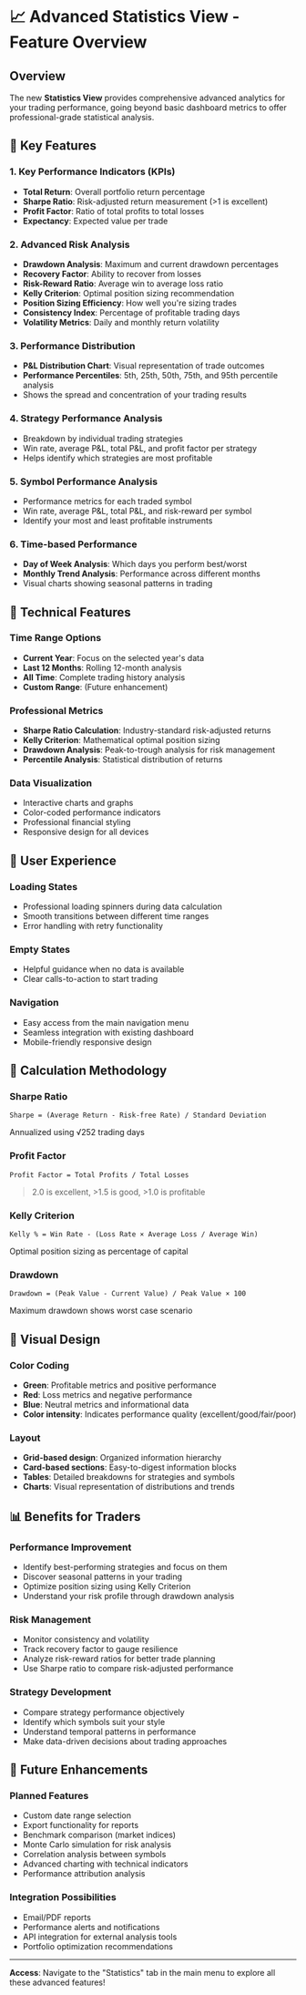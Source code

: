 # 📈 Advanced Statistics View - Feature Overview

## Overview
The new **Statistics View** provides comprehensive advanced analytics for your trading performance, going beyond basic dashboard metrics to offer professional-grade statistical analysis.

## 🎯 Key Features

### 1. **Key Performance Indicators (KPIs)**
- **Total Return**: Overall portfolio return percentage
- **Sharpe Ratio**: Risk-adjusted return measurement (>1 is excellent)
- **Profit Factor**: Ratio of total profits to total losses
- **Expectancy**: Expected value per trade

### 2. **Advanced Risk Analysis**
- **Drawdown Analysis**: Maximum and current drawdown percentages
- **Recovery Factor**: Ability to recover from losses
- **Risk-Reward Ratio**: Average win to average loss ratio
- **Kelly Criterion**: Optimal position sizing recommendation
- **Position Sizing Efficiency**: How well you're sizing trades
- **Consistency Index**: Percentage of profitable trading days
- **Volatility Metrics**: Daily and monthly return volatility

### 3. **Performance Distribution**
- **P&L Distribution Chart**: Visual representation of trade outcomes
- **Performance Percentiles**: 5th, 25th, 50th, 75th, and 95th percentile analysis
- Shows the spread and concentration of your trading results

### 4. **Strategy Performance Analysis**
- Breakdown by individual trading strategies
- Win rate, average P&L, total P&L, and profit factor per strategy
- Helps identify which strategies are most profitable

### 5. **Symbol Performance Analysis**
- Performance metrics for each traded symbol
- Win rate, average P&L, total P&L, and risk-reward per symbol
- Identify your most and least profitable instruments

### 6. **Time-based Performance**
- **Day of Week Analysis**: Which days you perform best/worst
- **Monthly Trend Analysis**: Performance across different months
- Visual charts showing seasonal patterns in trading

## 🔧 Technical Features

### Time Range Options
- **Current Year**: Focus on the selected year's data
- **Last 12 Months**: Rolling 12-month analysis
- **All Time**: Complete trading history analysis
- **Custom Range**: (Future enhancement)

### Professional Metrics
- **Sharpe Ratio Calculation**: Industry-standard risk-adjusted returns
- **Kelly Criterion**: Mathematical optimal position sizing
- **Drawdown Analysis**: Peak-to-trough analysis for risk management
- **Percentile Analysis**: Statistical distribution of returns

### Data Visualization
- Interactive charts and graphs
- Color-coded performance indicators
- Professional financial styling
- Responsive design for all devices

## 📱 User Experience

### Loading States
- Professional loading spinners during data calculation
- Smooth transitions between different time ranges
- Error handling with retry functionality

### Empty States
- Helpful guidance when no data is available
- Clear calls-to-action to start trading

### Navigation
- Easy access from the main navigation menu
- Seamless integration with existing dashboard
- Mobile-friendly responsive design

## 🧮 Calculation Methodology

### Sharpe Ratio
```
Sharpe = (Average Return - Risk-free Rate) / Standard Deviation
```
Annualized using √252 trading days

### Profit Factor
```
Profit Factor = Total Profits / Total Losses
```
>2.0 is excellent, >1.5 is good, >1.0 is profitable

### Kelly Criterion
```
Kelly % = Win Rate - (Loss Rate × Average Loss / Average Win)
```
Optimal position sizing as percentage of capital

### Drawdown
```
Drawdown = (Peak Value - Current Value) / Peak Value × 100
```
Maximum drawdown shows worst case scenario

## 🎨 Visual Design

### Color Coding
- **Green**: Profitable metrics and positive performance
- **Red**: Loss metrics and negative performance
- **Blue**: Neutral metrics and informational data
- **Color intensity**: Indicates performance quality (excellent/good/fair/poor)

### Layout
- **Grid-based design**: Organized information hierarchy
- **Card-based sections**: Easy-to-digest information blocks
- **Tables**: Detailed breakdowns for strategies and symbols
- **Charts**: Visual representation of distributions and trends

## 📊 Benefits for Traders

### Performance Improvement
- Identify best-performing strategies and focus on them
- Discover seasonal patterns in your trading
- Optimize position sizing using Kelly Criterion
- Understand your risk profile through drawdown analysis

### Risk Management
- Monitor consistency and volatility
- Track recovery factor to gauge resilience
- Analyze risk-reward ratios for better trade planning
- Use Sharpe ratio to compare risk-adjusted performance

### Strategy Development
- Compare strategy performance objectively
- Identify which symbols suit your style
- Understand temporal patterns in performance
- Make data-driven decisions about trading approaches

## 🚀 Future Enhancements

### Planned Features
- Custom date range selection
- Export functionality for reports
- Benchmark comparison (market indices)
- Monte Carlo simulation for risk analysis
- Correlation analysis between symbols
- Advanced charting with technical indicators
- Performance attribution analysis

### Integration Possibilities
- Email/PDF reports
- Performance alerts and notifications
- API integration for external analysis tools
- Portfolio optimization recommendations

---

**Access**: Navigate to the "Statistics" tab in the main menu to explore all these advanced features!

